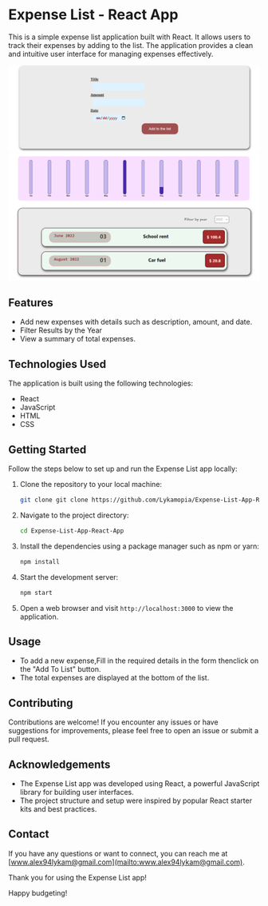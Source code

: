 # Expense List - React App

This is a simple expense list application built with React. It allows users to track their expenses by adding to the list. The application provides a clean and intuitive user interface for managing expenses effectively.

![Expense List Preview](src/Images/Input-Modal.png)
![Expense List Preview](src/Images/Chart-and_result.png)

## Features

- Add new expenses with details such as description, amount, and date.
- Filter Results by the Year
- View a summary of total expenses.

## Technologies Used

The application is built using the following technologies:

- React
- JavaScript
- HTML
- CSS

## Getting Started

Follow the steps below to set up and run the Expense List app locally:

1. Clone the repository to your local machine:

   ```bash
   git clone git clone https://github.com/Lykamopia/Expense-List-App-React-App.git
   ```

2. Navigate to the project directory:

   ```bash
   cd Expense-List-App-React-App
   ```

3. Install the dependencies using a package manager such as npm or yarn:

   ```bash
   npm install
   ```

4. Start the development server:

   ```bash
   npm start
   ```

5. Open a web browser and visit `http://localhost:3000` to view the application.

## Usage

- To add a new expense,Fill in the required details in the form thenclick on the "Add To List" button.
- The total expenses are displayed at the bottom of the list.

## Contributing

Contributions are welcome! If you encounter any issues or have suggestions for improvements, please feel free to open an issue or submit a pull request.
## Acknowledgements

- The Expense List app was developed using React, a powerful JavaScript library for building user interfaces.
- The project structure and setup were inspired by popular React starter kits and best practices.

## Contact

If you have any questions or want to connect, you can reach me at [www.alex94lykam@gmail.com](mailto:www.alex94lykam@gmail.com).

Thank you for using the Expense List app!

Happy budgeting!
